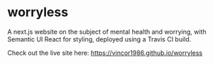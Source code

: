 # worryless
A next.js website on the subject of mental health and worrying, with Semantic UI React for styling, deployed using a Travis CI build.

Check out the live site here: https://vincor1986.github.io/worryless
